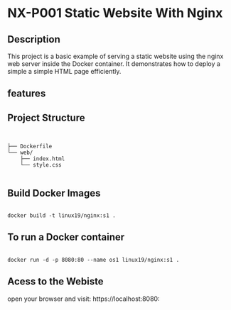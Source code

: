 # NX-P001 Static Website With Nginx 

## Description

This project is a basic example of serving a static website using the nginx web server inside the Docker container. It demonstrates how to deploy a simple a simple HTML page efficiently.

## features 



## Project Structure
 <pre><code>
  
├── Dockerfile
└── web/
    ├── index.html
    └── style.css

</code></pre>
## Build Docker Images 
 <pre><code>
docker build -t linux19/nginx:s1 .
</code></pre>
## To run a Docker container
 <pre><code>
docker run -d -p 8080:80 --name os1 linux19/nginx:s1 .
</code></pre>
## Acess to the Webiste
open your browser and visit: https://localhost:8080: 
